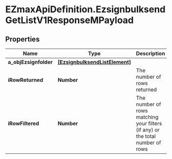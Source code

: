 # EZmaxApiDefinition.EzsignbulksendGetListV1ResponseMPayload

## Properties

Name | Type | Description | Notes
------------ | ------------- | ------------- | -------------
**a_objEzsignfolder** | [**[EzsignbulksendListElement]**](EzsignbulksendListElement.md) |  | [optional] 
**iRowReturned** | **Number** | The number of rows returned | 
**iRowFiltered** | **Number** | The number of rows matching your filters (if any) or the total number of rows | 


